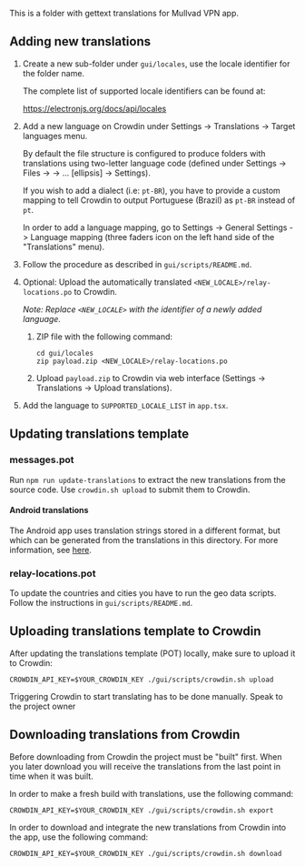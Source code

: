 This is a folder with gettext translations for Mullvad VPN app.

## Adding new translations

1. Create a new sub-folder under `gui/locales`, use the locale identifier for the folder name.
   
   The complete list of supported locale identifiers can be found at:
   
   https://electronjs.org/docs/api/locales

1. Add a new language on Crowdin under Settings -> Translations -> Target languages menu. 
   
   By default the file structure is configured to produce folders with translations using two-letter
   language code (defined under Settings -> Files -> <FILE> -> ... [ellipsis] -> Settings). 
  
   If you wish to add a dialect (i.e: `pt-BR`), you have to provide a custom mapping 
   to tell Crowdin to output Portuguese (Brazil) as `pt-BR` instead of `pt`.
   
   In order to add a language mapping, go to Settings -> General Settings -> Language mapping 
   (three faders icon on the left hand side of the "Translations" menu).

1. Follow the procedure as described in `gui/scripts/README.md`.

1. Optional: Upload the automatically translated `<NEW_LOCALE>/relay-locations.po` to 
   Crowdin. 
   
   *Note: Replace `<NEW_LOCALE>` with the identifier of a newly added language.*
   
   1. ZIP file with the following command:
   
      ```
      cd gui/locales
      zip payload.zip <NEW_LOCALE>/relay-locations.po
      ```
   
   1. Upload `payload.zip` to Crowdin via web interface (Settings -> Translations -> Upload 
      translations).

1. Add the language to `SUPPORTED_LOCALE_LIST` in `app.tsx`.

## Updating translations template

### messages.pot

Run `npm run update-translations` to extract the new translations from the source
code. Use `crowdin.sh upload` to submit them to Crowdin.

#### Android translations

The Android app uses translation strings stored in a different format, but which can be generated
from the translations in this directory. For more information, see [here](../../android/README.md).

### relay-locations.pot

To update the countries and cities you have to run the geo data scripts. Follow the instructions
in `gui/scripts/README.md`.

## Uploading translations template to Crowdin

After updating the translations template (POT) locally, make sure to upload it to Crowdin:

```
CROWDIN_API_KEY=$YOUR_CROWDIN_KEY ./gui/scripts/crowdin.sh upload
```

Triggering Crowdin to start translating has to be done manually. Speak to the project owner

## Downloading translations from Crowdin

Before downloading from Crowdin the project must be "built" first. When you
later download you will receive the translations from the last point in time when it was built.

In order to make a fresh build with translations, use the following command:

```
CROWDIN_API_KEY=$YOUR_CROWDIN_KEY ./gui/scripts/crowdin.sh export
```

In order to download and integrate the new translations from Crowdin into the app, use the following
command:

```
CROWDIN_API_KEY=$YOUR_CROWDIN_KEY ./gui/scripts/crowdin.sh download
```
